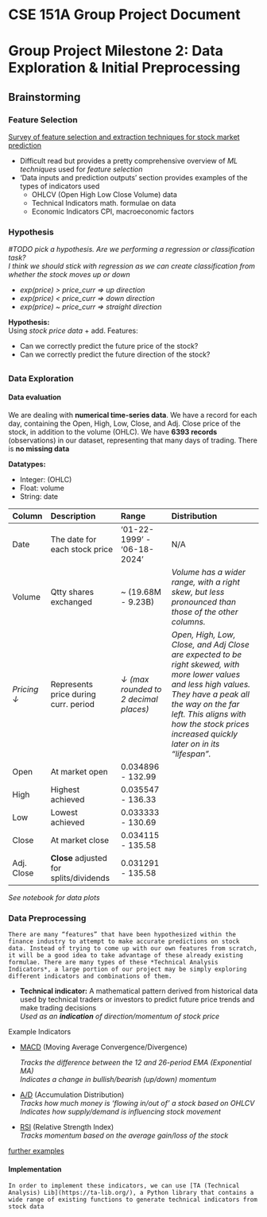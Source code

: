 # CSE 151A Group Project Document

# Group Project Milestone 2: Data Exploration & Initial Preprocessing

## Brainstorming

### Feature Selection

[Survey of feature selection and extraction techniques for stock market prediction](https://jfin-swufe.springeropen.com/articles/10.1186/s40854-022-00441-7)

- Difficult read but provides a pretty comprehensive overview of *ML techniques* used for *feature selection*  
- ‘Data inputs and prediction outputs’ section provides examples of the types of indicators used  
  - OHLCV (Open High Low Close Volume) 	data  
  - Technical Indicators				math. formulae on data  
  - Economic Indicators				CPI, macroeconomic factors

### Hypothesis

*\#TODO pick a hypothesis. Are we performing a regression or classification task?*  
	*I think we should stick with regression as we can create classification from whether the stock moves up or down*

- *exp(price) \> price\_curr \=\> up direction*  
- *exp(price) \< price\_curr \=\> down direction*  
- *exp(price) \~ price\_curr \=\> straight direction*

**Hypothesis:**  
Using *stock price data* \+ add. Features:

* Can we correctly predict the future price of the stock?  
* Can we correctly predict the future direction of the stock?

## 

### Data Exploration

#### Data evaluation

We are dealing with **numerical time-series data**. We have a record for each day, containing the Open, High, Low, Close, and Adj. Close price of the stock, in addition to the volume (OHLC). We have **6393 records** (observations) in our dataset, representing that many days of trading. There is **no missing data**  

**Datatypes:**

* Integer: (OHLC)  
* Float: volume  
* String: date

| Column | Description | Range | Distribution |
| :---- | :---- | :---- | :---- |
| Date | The date for each stock price | ‘01-22-1999’ \- ‘06-18-2024’ | N/A |
| Volume | Qtty shares exchanged | \~ (19.68M \- 9.23B) | *Volume has a wider range, with a right skew, but less pronounced than those of the other columns.* |
| *Pricing ↓* | Represents price during curr. period | *↓ (max rounded to 2 decimal places)* | *Open, High, Low, Close, and Adj Close are expected to be right skewed, with more lower values and less high values. They have a peak all the way on the far left. This aligns with how the stock prices increased quickly later on in its “lifespan”.* |
| Open | At market open | 0.034896 \- 132.99 |  |
| High | Highest achieved | 0.035547 \- 136.33 |  |
| Low | Lowest achieved | 0.033333 \- 130.69 |  |
| Close | At market close | 0.034115 \- 135.58 |  |
| Adj. Close | **Close** adjusted for splits/dividends | 0.031291 \- 135.58 |  |

*See notebook for data plots*

### 

### Data Preprocessing

	There are many “features” that have been hypothesized within the finance industry to attempt to make accurate predictions on stock data. Instead of trying to come up with our own features from scratch, it will be a good idea to take advantage of these already existing formulae. There are many types of these *Technical Analysis Indicators*, a large portion of our project may be simply exploring different indicators and combinations of them.

* **Technical indicator:**  A mathematical pattern derived from historical data used by technical traders or investors to predict future price trends and make trading decisions  
  *Used as an **indication** of direction/momentum of stock price*

Example Indicators

* [MACD](https://www.investopedia.com/terms/m/macd.asp) (Moving Average Convergence/Divergence)

	*Tracks the difference between the 12 and 26-period EMA (Exponential MA)*  
	*Indicates a change in bullish/bearish (up/down) momentum*

* [A/D](https://www.investopedia.com/terms/a/accumulationdistribution.asp#:~:text=The%20accumulation%2Fdistribution%20indicator%20\(A%2FD\)%20is%20a,how%20strong%20a%20trend%20is.) (Accumulation Distribution)  
  *Tracks how much money is ‘flowing in/out of’ a stock based on OHLCV*  
  *Indicates how supply/demand is influencing stock movement*  
* [RSI](https://www.investopedia.com/terms/r/rsi.asp#:~:text=The%20relative%20strength%20index%20\(RSI\)%20is%20a%20momentum%20indicator%20used,scale%20of%20zero%20to%20100.) (Relative Strength Index)  
  *Tracks momentum based on the average gain/loss of the stock*

[further examples](https://www.home.saxo/learn/guides/trading-strategies/a-guide-to-the-10-most-popular-trading-indicators)

#### Implementation

	In order to implement these indicators, we can use [TA (Technical Analysis) Lib](https://ta-lib.org/), a Python library that contains a wide range of existing functions to generate technical indicators from stock data
